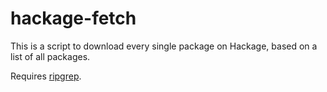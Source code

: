 # hackage-fetch

This is a script to download every single package on Hackage, based on a list of
all packages.

Requires [ripgrep](https://github.com/burntsushi/ripgrep).
